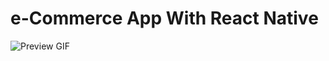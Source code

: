 # e-Commerce App With React Native


![Preview GIF](https://github.com/onurmrglu/e-commerce-mobile-app-RN/assets/135235461/ca79d4f2-631b-4e00-a854-ba143a1f84a3)
